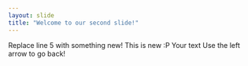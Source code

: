 ```yaml
---
layout: slide
title: "Welcome to our second slide!"
---
```

Replace line 5 with something new! This is new :P
Your text
Use the left arrow to go back!
